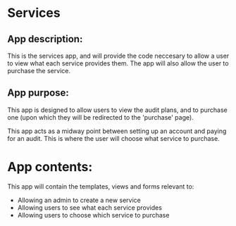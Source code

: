 # Services


## App description:

This is the services app, and will provide the code neccesary to 
allow a user to view what each service provides them. The app 
will also allow the user to purchase the service.


## App purpose:

This app is designed to allow users to view the audit plans, and to 
purchase one (upon which they will be redirected to the 'purchase' 
page).

This app acts as a midway point between setting up an account and 
paying for an audit. This is where the user will choose what service 
to purchase.


# App contents:

This app will contain the templates, views and forms relevant to:
* Allowing an admin to create a new service
* Allowing users to see what each service provides
* Allowing users to choose which service to purchase
